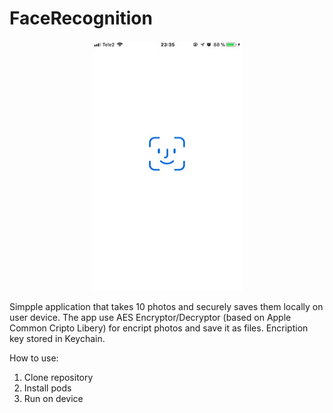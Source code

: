# FaceRecognition

<p align="center">
  <img src="./Attachments/Screen1.jpg" width=240 height=400/>
</p>

Simpple application that takes 10 photos and securely saves them locally on user device. The app use AES Encryptor/Decryptor (based on Apple Common Cripto Libery) for encript photos and save it as files. Encription key stored in Keychain.

How to use:
1. Clone repository
2. Install pods
3. Run on device
